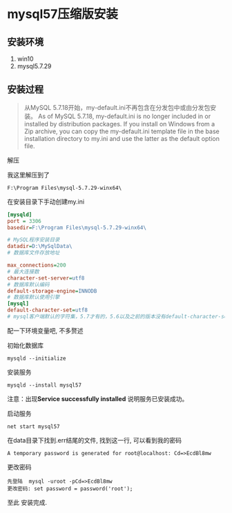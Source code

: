 # mysql57压缩版安装

## 安装环境

1. win10
2. mysql5.7.29

## 安装过程

>  从MySQL 5.7.18开始，my-default.ini不再包含在分发包中或由分发包安装。
> As of MySQL 5.7.18, my-default.ini is no longer included in or installed by distribution packages.
> If you install on Windows from a Zip archive, you can copy the my-default.ini template file in the base installation directory to my.ini and use the latter as the default option file.

解压

我这里解压到了

```
F:\Program Files\mysql-5.7.29-winx64\
```

在安装目录下手动创建my.ini

```ini
[mysqld]
port = 3306
basedir=F:\Program Files\mysql-5.7.29-winx64\

# MySQL程序安装目录
datadir=D:\MySqlData\
# 数据库文件存放地址

max_connections=200
# 最大连接数
character-set-server=utf8
# 数据库默认编码
default-storage-engine=INNODB
# 数据库默认使用引擎
[mysql]
default-character-set=utf8
# mysql客户端默认的字符集，5.7才有的，5.6以及之前的版本没有default-character-set属性
```

配一下环境变量吧, 不多赘述

初始化数据库

```
mysqld --initialize
```

安装服务

```
mysqld --install mysql57
```

 注意：出现**Service successfully installed** 说明服务已安装成功。

启动服务

```
net start mysql57
```

在data目录下找到.err结尾的文件, 找到这一行, 可以看到我的密码

```
A temporary password is generated for root@localhost: Cd=>EcdBl8mw
```

更改密码

```
先登陆  mysql -uroot -pCd=>EcdBl8mw
更改密码: set password = password('root');
```

至此 安装完成.



